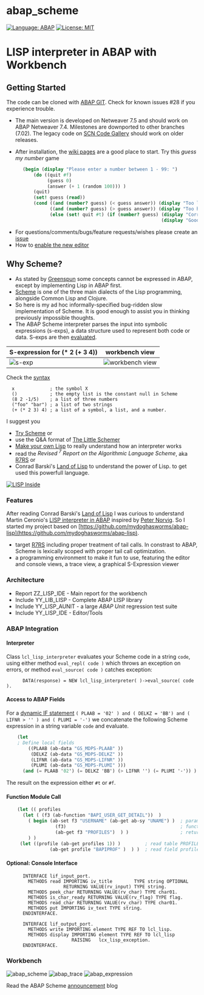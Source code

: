 # abap_scheme
[![Language: ABAP](https://img.shields.io/badge/Language-ABAP-blue.svg?style=flat)](https://www.sap.com/developer/topics/abap-platform.html)
[![License: MIT](https://img.shields.io/github/license/mashape/apistatus.svg?style=flat)](https://opensource.org/licenses/MIT)
# LISP interpreter in ABAP with Workbench

## Getting Started
The code can be cloned with [ABAP GIT](http://docs.abapgit.org/). Check for known issues #28 if you experience trouble.

- The main version is developed on Netweaver 7.5 and should work on ABAP Netweaver 7.4. Milestones are downported to other branches (7.02). The legacy code on [SCN Code Gallery](https://wiki.scn.sap.com/wiki/display/Snippets/Lisp+Interpreter+in+ABAP) should work on older releases.

- After installation, the [wiki pages](https://github.com/nomssi/abap_scheme/wiki) are a good place to start. Try this <i>guess my number</i> game

```Scheme
      (begin (display "Please enter a number between 1 - 99: ")
          (do ((quit #f)
               (guess 0)   
               (answer (+ 1 (random 100))) )
          (quit)
          (set! guess (read))
          (cond ((and (number? guess) (< guess answer)) (display "Too low. Please guess again: ") )
                ((and (number? guess) (> guess answer)) (display "Too high. Please guess again: ") )
                (else (set! quit #t) (if (number? guess) (display "Correct!")
                                                         (display "Good bye...") ) ) ) ) )
```

* For questions/comments/bugs/feature requests/wishes please create an [issue](https://github.com/nomssi/abap_scheme/issues)
* How to [enable the new editor](/editor)

## Why Scheme?

- As stated by [Greenspun](http://www.paulgraham.com/quotes.html) some concepts cannot be expressed in ABAP, except by implementing Lisp in ABAP first.
- [Scheme](https://en.wikipedia.org/wiki/Scheme_%28programming_language%29) is one of the three main dialects of the Lisp programming, alongside Common Lisp and Clojure.
- So here is my ad hoc informally-specified bug-ridden slow implementation of Scheme. It is good enough to assist you in thinking previously impossible thoughts.
- The ABAP Scheme interpreter parses the input into symbolic expressions (s-exps), a data structure used to represent both code or data. S-exps are then [evaluated](https://docs.racket-lang.org/reference/eval-model.html).

S-expression for (* 2 (+ 3 4)) | workbench view
--- | ---
![s-exp](https://upload.wikimedia.org/wikipedia/commons/thumb/e/e3/Corrected_S-expression_tree_2.png/220px-Corrected_S-expression_tree_2.png) |  ![workbench view](https://github.com/nomssi/abap_scheme/blob/master/img/sample_sexp.png)

Check the [syntax](https://github.com/nomssi/abap_scheme/wiki/Features)

      x             ; the symbol X
      ()            ; the empty list is the constant null in Scheme
      (8 2 -1/5)    ; a list of three numbers
      ("foo" "bar") ; a list of two strings
      (+ (* 2 3) 4) ; a list of a symbol, a list, and a number.      

I suggest you
- [Try Scheme](https://github.com/nomssi/abap_scheme/wiki/Learn-Try-Scheme) or
- use the Q&A format of [The Little Schemer](https://www.amazon.com/Little-Schemer-Daniel-P-Friedman/dp/0262560992) 
- [Make your own Lisp](https://github.com/kanaka/mal/blob/master/process/guide.md) to really understand how an interpreter works
- read the _Revised <sup>7</sup> Report on the Algorithmic Language Scheme_, aka [R7RS](http://www.r7rs.org/) or 
- Conrad Barski's <a href="http://landoflisp.com/">Land of Lisp</a> to understand the power of Lisp.
to get used this powerfull language.

[![LISP Inside](https://github.com/nomssi/abap_scheme/blob/master/img/lisplogo_256.png)](http://lisperati.com/logo.html)

### Features
After reading Conrad Barski's <a href="http://landoflisp.com/">Land of Lisp</a> I was curious to understand Martin Ceronio's <a href="https://blogs.sap.com/2015/06/24/a-lisp-interpreter-in-abap/">LISP interpreter in ABAP</a> inspired by [Peter Norvig](http://norvig.com/lispy2.html). So I started my project based on [https://github.com/mydoghasworms/abap-lisp](https://github.com/mydoghasworms/abap-lisp). 

- target [R7RS](http://www.r7rs.org/) including proper treatment of tail calls. In constrast to ABAP, Scheme is lexically scoped with proper tail call optimization.
- a programming environment to make it fun to use, featuring the editor and console views, a trace view, a graphical S-Expression viewer

### Architecture

- Report ZZ_LISP_IDE - Main report for the workbench
- Include YY_LIB_LISP - Complete ABAP LISP library
- Include YY_LISP_AUNIT - a large _ABAP Unit_ regression test suite
- Include YY_LISP_IDE - Editor/Tools

### ABAP Integration
#### Interpreter
Class `lcl_lisp_interpreter` evaluates your Scheme code in a string `code`, using either method `eval_repl( code )` which throws an exception on errors, or method `eval_source( code )` catches exception:

```ABAP
      DATA(response) = NEW lcl_lisp_interpreter( )->eval_source( code ).
```
#### Access to ABAP Fields
For a [dynamic IF statement](https://blogs.sap.com/2016/02/29/dynamic-if-condition/)
     `( PLAAB = '02' ) and ( DELKZ = 'BB') and ( LIFNR > '' ) and ( PLUMI = '-')` 
we concatenate the following Scheme expression in a string variable `code` and evaluate. 

```Scheme
    (let 
    ; Define local fields
        ((PLAAB (ab-data "GS_MDPS-PLAAB" ))
         (DELKZ (ab-data "GS_MDPS-DELKZ" ))
         (LIFNR (ab-data "GS_MDPS-LIFNR" ))
         (PLUMI (ab-data "GS_MDPS-PLUMI" )))
      (and (= PLAAB '02') (= DELKZ 'BB') (> LIFNR '') (= PLUMI '-')) )
```

The result on the expression either `#t` or `#f`.

#### Function Module Call

```Scheme
    (let (( profiles
      (let ( (f3 (ab-function "BAPI_USER_GET_DETAIL"))  )  
        ( begin (ab-set f3 "USERNAME" (ab-get ab-sy "UNAME") )  ; param USERNAME = sy-uname
                  (f3)                                          ; function module call
                  (ab-get f3 "PROFILES")  ) )                   ; return table PROFILES
        ) )
     (let ((profile (ab-get profiles 1)) )         ; read table PROFILES index 1 INTO profile 
                (ab-get profile "BAPIPROF" )  ) )  ; read field profile-bapiprof
```

#### Optional: Console Interface

```ABAP
      INTERFACE lif_input_port.
        METHODS read IMPORTING iv_title        TYPE string OPTIONAL
                     RETURNING VALUE(rv_input) TYPE string.
        METHODS peek_char RETURNING VALUE(rv_char) TYPE char01.
        METHODS is_char_ready RETURNING VALUE(rv_flag) TYPE flag.
        METHODS read_char RETURNING VALUE(rv_char) TYPE char01.
        METHODS put IMPORTING iv_text TYPE string.
      ENDINTERFACE.
    
      INTERFACE lif_output_port.
        METHODS write IMPORTING element TYPE REF TO lcl_lisp.
        METHODS display IMPORTING element TYPE REF TO lcl_lisp
                        RAISING   lcx_lisp_exception.
      ENDINTERFACE.
```

### Workbench
![abap_scheme](https://github.com/nomssi/abap_scheme/blob/master/img/abap_scheme_workbench.png)
![abap_trace](https://github.com/nomssi/abap_scheme/blob/master/img/abap_lisp_trace.png)
![abap_expression](https://github.com/nomssi/abap_scheme/blob/master/img/SExpressionViewer.png)


Read the ABAP Scheme [announcement](https://blogs.sap.com/2018/02/01/announcing-the-abap-scheme-workbench/) blog
